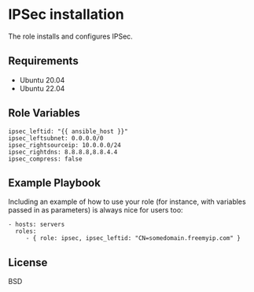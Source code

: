 IPSec installation
=========

The role installs and configures IPSec.

Requirements
------------

- Ubuntu 20.04
- Ubuntu 22.04

Role Variables
--------------

```
ipsec_leftid: "{{ ansible_host }}"
ipsec_leftsubnet: 0.0.0.0/0
ipsec_rightsourceip: 10.0.0.0/24
ipsec_rightdns: 8.8.8.8,8.8.4.4
ipsec_compress: false
```


Example Playbook
----------------

Including an example of how to use your role (for instance, with variables passed in as parameters) is always nice for users too:

    - hosts: servers
      roles:
         - { role: ipsec, ipsec_leftid: "CN=somedomain.freemyip.com" }

License
-------

BSD
